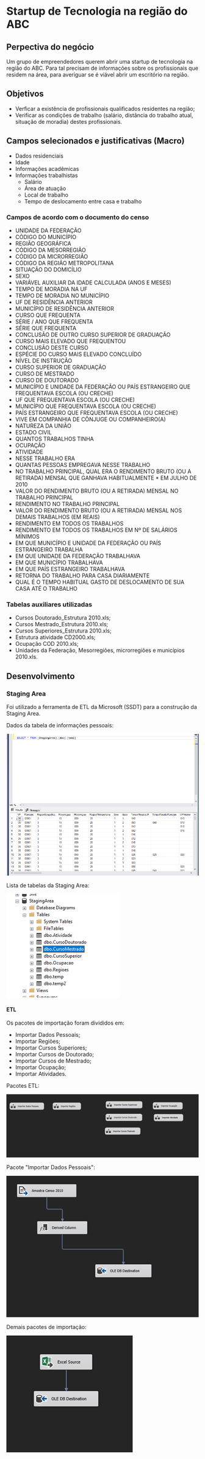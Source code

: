 # Startup de Tecnologia na região do ABC

## Perpectiva do negócio

Um grupo de empreendedores querem abrir uma startup de tecnologia na região do ABC. Para tal precisam de informações sobre os profissionais que residem na área, para averiguar se é viável abrir um escritório na região.

## Objetivos

* Verficar a existência de profissionais qualificados residentes na região;
* Verificar as condições de trabalho (salário, distância do trabalho atual, situação de moradia) destes profissionais.

## Campos selecionados e justificativas (Macro)

* Dados residenciais
* Idade
* Informações acadêmicas
* Informações trabalhistas
  * Salário
  * Área de atuação
  * Local de trabalho
  * Tempo de deslocamento entre casa e trabalho

### Campos de acordo com o documento do censo

* UNIDADE DA FEDERAÇÃO
* CÓDIGO DO MUNICÍPIO
* REGIÃO GEOGRÁFICA
* CÓDIGO DA MESORREGIÃO
* CÓDIGO DA MICRORREGIÃO
* CÓDIGO DA REGIÃO METROPOLITANA
* SITUAÇÃO DO DOMICÍLIO
* SEXO
* VARIÁVEL AUXILIAR DA IDADE CALCULADA (ANOS E MESES)
* TEMPO DE MORADIA NA UF
* TEMPO DE MORADIA NO MUNICÍPIO
* UF DE RESIDÊNCIA ANTERIOR
* MUNICÍPIO DE RESIDÊNCIA ANTERIOR
* CURSO QUE FREQUENTA
* SÉRIE / ANO QUE FREQUENTA
* SÉRIE QUE FREQUENTA
* CONCLUSÃO DE OUTRO CURSO SUPERIOR DE GRADUAÇÃO
* CURSO MAIS ELEVADO QUE FREQUENTOU
* CONCLUSÃO DESTE CURSO
* ESPÉCIE DO CURSO MAIS ELEVADO CONCLUÍDO
* NÍVEL DE INSTRUÇÃO
* CURSO SUPERIOR DE GRADUAÇÃO
* CURSO DE MESTRADO
* CURSO DE DOUTORADO
* MUNICÍPIO E UNIDADE DA FEDERAÇÃO OU PAÍS ESTRANGEIRO QUE FREQUENTAVA ESCOLA (OU CRECHE)
* UF QUE FREQUENTAVA ESCOLA (OU CRECHE)
* MUNICÍPIO QUE FREQUENTAVA ESCOLA (OU CRECHE)
* PAÍS ESTRANGEIRO QUE FREQUENTAVA ESCOLA (OU CRECHE)
* VIVE EM COMPANHIA DE CÔNJUGE OU COMPANHEIRO(A)
* NATUREZA DA UNIÃO
* ESTADO CIVIL
* QUANTOS TRABALHOS TINHA
* OCUPAÇÃO
* ATIVIDADE
* NESSE TRABALHO ERA
* QUANTAS PESSOAS EMPREGAVA NESSE TRABALHO
* NO TRABALHO PRINCIPAL, QUAL ERA O RENDIMENTO BRUTO (OU A RETIRADA) MENSAL QUE GANHAVA HABITUALMENTE * EM JULHO DE 2010
* VALOR DO RENDIMENTO BRUTO (OU A RETIRADA) MENSAL NO TRABALHO PRINCIPAL
* RENDIMENTO NO TRABALHO PRINCIPAL
* VALOR DO RENDIMENTO BRUTO (OU A RETIRADA) MENSAL NOS DEMAIS TRABALHOS (EM REAIS)
* RENDIMENTO EM TODOS OS TRABALHOS
* RENDIMENTO EM TODOS OS TRABALHOS EM Nº DE SALÁRIOS MÍNIMOS
* EM QUE MUNICÍPIO E UNIDADE DA FEDERAÇÃO OU PAÍS ESTRANGEIRO TRABALHA
* EM QUE UNIDADE DA FEDERAÇÃO TRABALHAVA
* EM QUE MUNICÍPIO TRABALHAVA
* EM QUE PAÍS ESTRANGEIRO TRABALHAVA
* RETORNA DO TRABALHO PARA CASA DIARIAMENTE
* QUAL É O TEMPO HABITUAL GASTO DE DESLOCAMENTO DE SUA CASA ATÉ O TRABALHO

### Tabelas auxiliares utilizadas

* Cursos Doutorado_Estrutura 2010.xls;
* Cursos Mestrado_Estrutura 2010.xls;
* Cursos Superiores_Estrutura 2010.xls;
* Estrutura atividade CD2000.xls;
* Ocupação COD 2010.xls;
* Unidades da Federação, Mesorregiões, microrregiões e municípios 2010.xls.

## Desenvolvimento

### Staging Area

Foi utilizado a ferramenta de ETL da Microsoft (SSDT) para a construção da Staging Area.

Dados da tabela de informações pessoais:

![alt text](/staging_area.png "Staging Area")

Lista de tabelas da Staging Area:

![alt text](/staging_area_02.png "Tabelas da Staging Area")

#### ETL

Os pacotes de importação foram divididos em:

* Importar Dados Pessoais;
* Importar Regiões;
* Importar Cursos Superiores;
* Importar Cursos de Doutorado;
* Importar Cursos de Mestrado;
* Importar Ocupação;
* Importar Atividades.

Pacotes ETL:

![alt text](/etl_staging_area_01.png "Pacotes do ETL")

Pacote "Importar Dados Pessoais":

![alt text](/etl_staging_area_02.png "Importar Dados Pessoais")

Demais pacotes de importação:

![alt text](/etl_staging_area_03.png "Demais passos de importação")